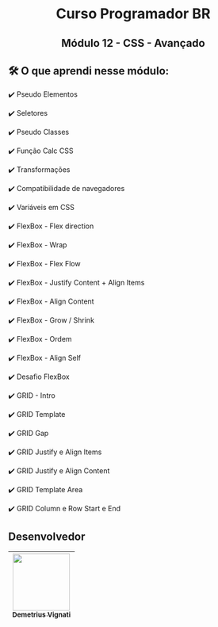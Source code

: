 <h1 align="center">Curso Programador BR</h1>
<h2 align="center">Módulo 12 - CSS - Avançado</h2>

## 🛠️ O que aprendi nesse módulo:

:heavy_check_mark: Pseudo Elementos

:heavy_check_mark: Seletores

:heavy_check_mark: Pseudo Classes

:heavy_check_mark: Função Calc CSS

:heavy_check_mark: Transformações

:heavy_check_mark: Compatibilidade de navegadores

:heavy_check_mark: Variáveis em CSS

:heavy_check_mark: FlexBox - Flex direction

:heavy_check_mark: FlexBox - Wrap

:heavy_check_mark: FlexBox - Flex Flow

:heavy_check_mark: FlexBox - Justify Content + Align Items

:heavy_check_mark: FlexBox - Align Content

:heavy_check_mark: FlexBox - Grow / Shrink

:heavy_check_mark: FlexBox - Ordem

:heavy_check_mark: FlexBox - Align Self

:heavy_check_mark: Desafio FlexBox

:heavy_check_mark: GRID - Intro

:heavy_check_mark: GRID Template

:heavy_check_mark: GRID Gap

:heavy_check_mark: GRID Justify e Align Items

:heavy_check_mark: GRID Justify e Align Content

:heavy_check_mark: GRID Template Area

:heavy_check_mark: GRID Column e Row Start e End

## Desenvolvedor

| [<img src="https://avatars.githubusercontent.com/u/22012261?s=400&v=4" width=115><br><sub>Demetrius Vignati</sub>](https://github.com/demetriusvas) |
| :---: |
